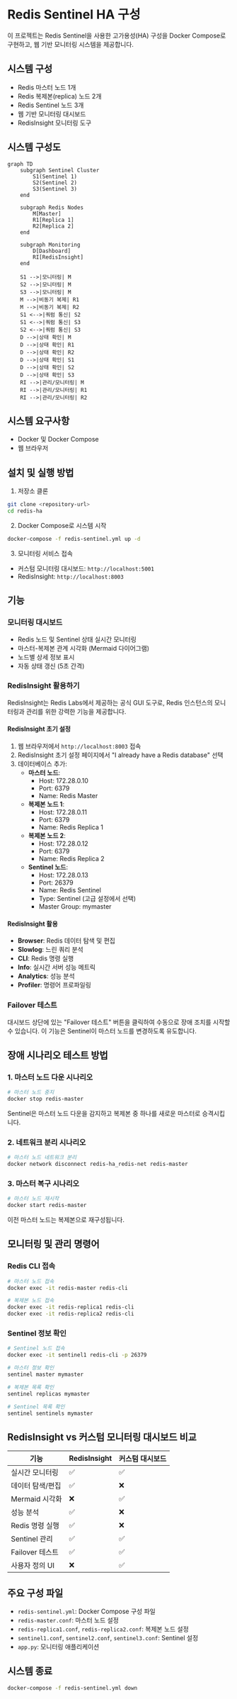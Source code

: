 # Redis Sentinel HA 구성

이 프로젝트는 Redis Sentinel을 사용한 고가용성(HA) 구성을 Docker Compose로 구현하고, 웹 기반 모니터링 시스템을 제공합니다.

## 시스템 구성

- Redis 마스터 노드 1개
- Redis 복제본(replica) 노드 2개
- Redis Sentinel 노드 3개
- 웹 기반 모니터링 대시보드
- RedisInsight 모니터링 도구

## 시스템 구성도

```mermaid
graph TD
    subgraph Sentinel Cluster
        S1(Sentinel 1)
        S2(Sentinel 2)
        S3(Sentinel 3)
    end

    subgraph Redis Nodes
        M[Master]
        R1[Replica 1]
        R2[Replica 2]
    end

    subgraph Monitoring
        D[Dashboard]
        RI[RedisInsight]
    end

    S1 -->|모니터링| M
    S2 -->|모니터링| M
    S3 -->|모니터링| M
    M -->|비동기 복제| R1
    M -->|비동기 복제| R2
    S1 <-->|쿼럼 통신| S2
    S1 <-->|쿼럼 통신| S3
    S2 <-->|쿼럼 통신| S3
    D -->|상태 확인| M
    D -->|상태 확인| R1
    D -->|상태 확인| R2
    D -->|상태 확인| S1
    D -->|상태 확인| S2
    D -->|상태 확인| S3
    RI -->|관리/모니터링| M
    RI -->|관리/모니터링| R1
    RI -->|관리/모니터링| R2
```

## 시스템 요구사항

- Docker 및 Docker Compose
- 웹 브라우저

## 설치 및 실행 방법

1. 저장소 클론

```bash
git clone <repository-url>
cd redis-ha
```

2. Docker Compose로 시스템 시작

```bash
docker-compose -f redis-sentinel.yml up -d
```

3. 모니터링 서비스 접속

- 커스텀 모니터링 대시보드: `http://localhost:5001`
- RedisInsight: `http://localhost:8003`

## 기능

### 모니터링 대시보드

- Redis 노드 및 Sentinel 상태 실시간 모니터링
- 마스터-복제본 관계 시각화 (Mermaid 다이어그램)
- 노드별 상세 정보 표시
- 자동 상태 갱신 (5초 간격)

### RedisInsight 활용하기

RedisInsight는 Redis Labs에서 제공하는 공식 GUI 도구로, Redis 인스턴스의 모니터링과 관리를 위한 강력한 기능을 제공합니다.

#### RedisInsight 초기 설정

1. 웹 브라우저에서 `http://localhost:8003` 접속
2. RedisInsight 초기 설정 페이지에서 "I already have a Redis database" 선택
3. 데이터베이스 추가:
   - **마스터 노드**:
     - Host: 172.28.0.10
     - Port: 6379
     - Name: Redis Master
   - **복제본 노드 1**:
     - Host: 172.28.0.11
     - Port: 6379
     - Name: Redis Replica 1
   - **복제본 노드 2**:
     - Host: 172.28.0.12
     - Port: 6379
     - Name: Redis Replica 2
   - **Sentinel 노드**:
     - Host: 172.28.0.13
     - Port: 26379
     - Name: Redis Sentinel
     - Type: Sentinel (고급 설정에서 선택)
     - Master Group: mymaster

#### RedisInsight 활용

- **Browser**: Redis 데이터 탐색 및 편집
- **Slowlog**: 느린 쿼리 분석
- **CLI**: Redis 명령 실행
- **Info**: 실시간 서버 성능 메트릭
- **Analytics**: 성능 분석
- **Profiler**: 명령어 프로파일링

### Failover 테스트

대시보드 상단에 있는 "Failover 테스트" 버튼을 클릭하여 수동으로 장애 조치를 시작할 수 있습니다. 이 기능은 Sentinel이 마스터 노드를 변경하도록 유도합니다.

## 장애 시나리오 테스트 방법

### 1. 마스터 노드 다운 시나리오

```bash
# 마스터 노드 중지
docker stop redis-master
```

Sentinel은 마스터 노드 다운을 감지하고 복제본 중 하나를 새로운 마스터로 승격시킵니다.

### 2. 네트워크 분리 시나리오

```bash
# 마스터 노드 네트워크 분리
docker network disconnect redis-ha_redis-net redis-master
```

### 3. 마스터 복구 시나리오

```bash
# 마스터 노드 재시작
docker start redis-master
```

이전 마스터 노드는 복제본으로 재구성됩니다.

## 모니터링 및 관리 명령어

### Redis CLI 접속

```bash
# 마스터 노드 접속
docker exec -it redis-master redis-cli

# 복제본 노드 접속
docker exec -it redis-replica1 redis-cli
docker exec -it redis-replica2 redis-cli
```

### Sentinel 정보 확인

```bash
# Sentinel 노드 접속
docker exec -it sentinel1 redis-cli -p 26379

# 마스터 정보 확인
sentinel master mymaster

# 복제본 목록 확인
sentinel replicas mymaster

# Sentinel 목록 확인
sentinel sentinels mymaster
```

## RedisInsight vs 커스텀 모니터링 대시보드 비교

| 기능 | RedisInsight | 커스텀 대시보드 |
|-----|-------------|----------------|
| 실시간 모니터링 | ✅ | ✅ |
| 데이터 탐색/편집 | ✅ | ❌ |
| Mermaid 시각화 | ❌ | ✅ |
| 성능 분석 | ✅ | ❌ |
| Redis 명령 실행 | ✅ | ❌ |
| Sentinel 관리 | ✅ | ✅ |
| Failover 테스트 | ✅ | ✅ |
| 사용자 정의 UI | ❌ | ✅ |

## 주요 구성 파일

- `redis-sentinel.yml`: Docker Compose 구성 파일
- `redis-master.conf`: 마스터 노드 설정
- `redis-replica1.conf`, `redis-replica2.conf`: 복제본 노드 설정
- `sentinel1.conf`, `sentinel2.conf`, `sentinel3.conf`: Sentinel 설정
- `app.py`: 모니터링 애플리케이션

## 시스템 종료

```bash
docker-compose -f redis-sentinel.yml down
```